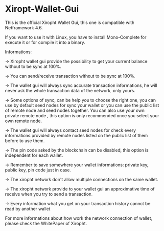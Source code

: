 # Xiropt-Wallet-Gui

This is the official Xiropht Wallet Gui, this one is compatible with Netframework 4.6. 

If you want to use it with Linux, you have to install Mono-Complete for execute it or for compile it into a binary.

Informations:

-> Xiropht wallet gui provide the possibility to get your current balance without to be sync at 100%.

-> You can send/receive transaction without to be sync at 100%.

-> The wallet gui will always sync accurate transaction informations, he will never ask the whole transaction data of the network, only yours.

-> Some options of sync, can be help you to choose the right one, you can use by default seed nodes for sync your wallet or you can use the public list of remote node and seed nodes together. You can also use your own private remote node , this option is only recommended once you select your own remote node. 

-> The wallet gui will always contact seed nodes for check every informations provided by remote nodes listed on the public list of them before to use them.

-> The pin code asked by the blockchain can be disabled, this option is independent for each wallet.

-> Remember to save somewhere your wallet informations: private key, public key, pin code just in case.

-> The xiropht network don't allow multiple connections on the same wallet. 

-> The xiropht network provide to your wallet gui an approximative time of receive when you try to send a transaction.

-> Every information what you get on your transaction history cannot be read by another wallet

For more informations about how work the network connection of wallet, please check the WhitePaper of Xiropht.

